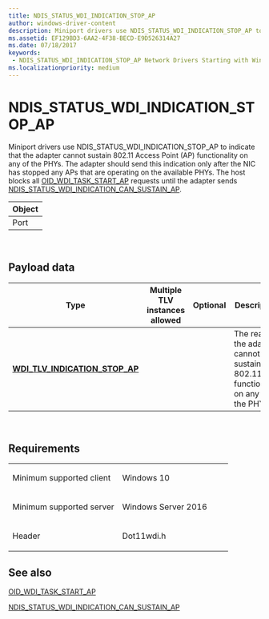 ```yaml
---
title: NDIS_STATUS_WDI_INDICATION_STOP_AP
author: windows-driver-content
description: Miniport drivers use NDIS_STATUS_WDI_INDICATION_STOP_AP to indicate that the adapter cannot sustain 802.11 Access Point (AP) functionality on any of the PHYs.
ms.assetid: EF129BD3-6AA2-4F38-BECD-E9D526314A27
ms.date: 07/18/2017
keywords:
 - NDIS_STATUS_WDI_INDICATION_STOP_AP Network Drivers Starting with Windows Vista
ms.localizationpriority: medium
---
```


# NDIS\_STATUS\_WDI\_INDICATION\_STOP\_AP


Miniport drivers use NDIS\_STATUS\_WDI\_INDICATION\_STOP\_AP to indicate that the adapter cannot sustain 802.11 Access Point (AP) functionality on any of the PHYs. The adapter should send this indication only after the NIC has stopped any APs that are operating on the available PHYs. The host blocks all [OID\_WDI\_TASK\_START\_AP](oid-wdi-task-start-ap.md) requests until the adapter sends [NDIS\_STATUS\_WDI\_INDICATION\_CAN\_SUSTAIN\_AP](ndis-status-wdi-indication-can-sustain-ap.md).

| Object |
|--------|
| Port   |

 

## Payload data


| Type                                                                      | Multiple TLV instances allowed | Optional | Description                                                                       |
|---------------------------------------------------------------------------|--------------------------------|----------|-----------------------------------------------------------------------------------|
| [**WDI\_TLV\_INDICATION\_STOP\_AP**](https://msdn.microsoft.com/library/windows/hardware/dn926318) |                                |          | The reason the adapter cannot sustain 802.11 AP functionality on any of the PHYs. |

 

Requirements
------------

<table>
<colgroup>
<col width="50%" />
<col width="50%" />
</colgroup>
<tbody>
<tr class="odd">
<td><p>Minimum supported client</p></td>
<td><p>Windows 10</p></td>
</tr>
<tr class="even">
<td><p>Minimum supported server</p></td>
<td><p>Windows Server 2016</p></td>
</tr>
<tr class="odd">
<td><p>Header</p></td>
<td>Dot11wdi.h</td>
</tr>
</tbody>
</table>

## See also


[OID\_WDI\_TASK\_START\_AP](oid-wdi-task-start-ap.md)

[NDIS\_STATUS\_WDI\_INDICATION\_CAN\_SUSTAIN\_AP](ndis-status-wdi-indication-can-sustain-ap.md)

 

 




